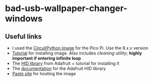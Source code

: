 # bad-usb-wallpaper-changer-windows

## Useful links
- I used the [CircuitPython image](https://circuitpython.org/board/raspberry_pi_pico/) for the Pico Pi. Use the 8.x.x version
- [Tutorial](https://learn.adafruit.com/getting-started-with-raspberry-pi-pico-circuitpython/circuitpython) for installing image. Also includes _cleaning utility_; **highly important if entering infinite loop**
- The [HID library](https://learn.adafruit.com/circuitpython-essentials/circuitpython-hid-keyboard-and-mouse) from Adafruit + tutorial for installing it
- The [documentation](https://docs.circuitpython.org/projects/hid/en/latest/index.html) for the Adafruit HID library
- [Paste site](https://postimg.cc/tZV2Ldxh/1c84b4ad) for hosting the image
